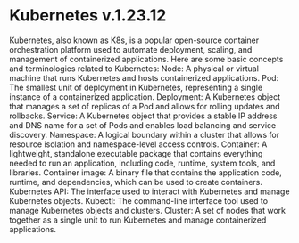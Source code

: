 # Kubernetes v.1.23.12
Kubernetes, also known as K8s, is a popular open-source container orchestration platform used to automate deployment, scaling, and management of containerized applications. Here are some basic concepts and terminologies related to Kubernetes:  Node: A physical or virtual machine that runs Kubernetes and hosts containerized applications.  Pod: The smallest unit of deployment in Kubernetes, representing a single instance of a containerized application.  Deployment: A Kubernetes object that manages a set of replicas of a Pod and allows for rolling updates and rollbacks.  Service: A Kubernetes object that provides a stable IP address and DNS name for a set of Pods and enables load balancing and service discovery.  Namespace: A logical boundary within a cluster that allows for resource isolation and namespace-level access controls.  Container: A lightweight, standalone executable package that contains everything needed to run an application, including code, runtime, system tools, and libraries.  Container image: A binary file that contains the application code, runtime, and dependencies, which can be used to create containers.  Kubernetes API: The interface used to interact with Kubernetes and manage Kubernetes objects.  Kubectl: The command-line interface tool used to manage Kubernetes objects and clusters.  Cluster: A set of nodes that work together as a single unit to run Kubernetes and manage containerized applications.
